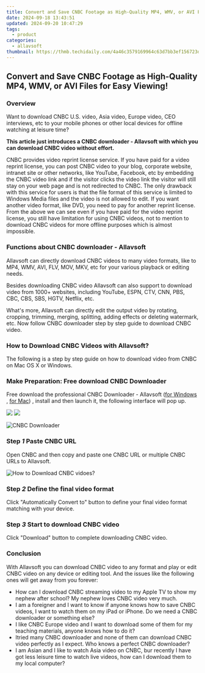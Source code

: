 ```yaml
---
title: Convert and Save CNBC Footage as High-Quality MP4, WMV, or AVI Files for Easy Viewing!
date: 2024-09-18 13:43:51
updated: 2024-09-20 10:47:29
tags:
  - product
categories:
  - allavsoft
thumbnail: https://thmb.techidaily.com/4a46c3579169964c63d7bb3ef156723da1c897ffca7f03ef7871aadd312df806.jpg
---
```


## Convert and Save CNBC Footage as High-Quality MP4, WMV, or AVI Files for Easy Viewing!

### Overview

Want to download CNBC U.S. video, Asia video, Europe video, CEO interviews, etc to your mobile phones or other local devices for offline watching at leisure time?

**This article just introduces a CNBC downloader - Allavsoft with which you can download CNBC video without effort.**

CNBC provides video reprint license service. If you have paid for a video reprint license, you can post CNBC video to your blog, corporate website, intranet site or other networks, like YouTube, Facebook, etc by embedding the CNBC video link and if the visitor clicks the video link the visitor will still stay on your web page and is not redirected to CNBC. The only drawback with this service for users is that the file format of this service is limited to Windows Media files and the video is not allowed to edit. If you want another video format, like DVD, you need to pay for another reprint license. From the above we can see even if you have paid for the video reprint license, you still have limitation for using CNBC videos, not to mention to download CNBC videos for more offline purposes which is almost impossible.

### Functions about CNBC downloader - Allavsoft

Allavsoft can directly download CNBC videos to many video formats, like to MP4, WMV, AVI, FLV, MOV, MKV, etc for your various playback or editing needs.

Besides downloading CNBC video Allavsoft can also support to download video from 1000+ websites, including YouTube, ESPN, CTV, CNN, PBS, CBC, CBS, SBS, HGTV, Netflix, etc.

What's more, Allavsoft can directly edit the output video by rotating, cropping, trimming, merging, splitting, adding effects or deleting watermark, etc. Now follow CNBC downloader step by step guide to download CNBC video.

### How to Download CNBC Videos with Allavsoft?

The following is a step by step guide on how to download video from CNBC on Mac OS X or Windows.

### Make Preparation: Free download CNBC Downloader

Free download the professional CNBC Downloader - Allavsoft ([for Windows](https://tools.techidaily.com/allavsoft/products/) , [for Mac](https://tools.techidaily.com/allavsoft/products/)) , install and then launch it, the following interface will pop up.

[![](https://www.allavsoft.com/how-to/../images/how-to/free-download-win.jpg)](https://tools.techidaily.com/allavsoft/products/) [![](https://www.allavsoft.com/how-to/../images/how-to/free-download-mac.jpg)](https://tools.techidaily.com/allavsoft/products/)

![CNBC Downloader](https://www.allavsoft.com/how-to/../images/allavsoft/screen-shot-600.jpg)

### Step _1_ Paste CNBC URL

Open CNBC and then copy and paste one CNBC URL or multiple CNBC URLs to Allavsoft.

![How to Download CNBC vidoes?](https://www.allavsoft.com/how-to/../images/how-to/download-ted-talks-videos-tv-shows-episode/download-ted-talks.jpg)

### Step _2_ Define the final video format

Click "Automatically Convert to" button to define your final video format matching with your device.

### Step _3_ Start to download CNBC video

Click "Download" button to complete downloading CNBC video.

### Conclusion

With Allavsoft you can download CNBC video to any format and play or edit CNBC video on any device or editing tool. And the issues like the following ones will get away from you forever:

* How can I download CNBC streaming video to my Apple TV to show my nephew after school? My nephew loves CNBC video very much.
* I am a foreigner and I want to know if anyone knows how to save CNBC videos, I want to watch them on my iPad or iPhone. Do we need a CNBC downloader or something else?
* I like CNBC Europe video and I want to download some of them for my teaching materials, anyone knows how to do it?
* Itried many CNBC downloader and none of them can download CNBC video perfectly as I expect. Who knows a perfect CNBC downloader?
* I am Asian and I like to watch Asia video on CNBC, bur recently I have got less leisure time to watch live videos, how can I download them to my local computer?

<ins class="adsbygoogle"
     style="display:block"
     data-ad-format="autorelaxed"
     data-ad-client="ca-pub-7571918770474297"
     data-ad-slot="1223367746"></ins>



<ins class="adsbygoogle"
     style="display:block"
     data-ad-client="ca-pub-7571918770474297"
     data-ad-slot="8358498916"
     data-ad-format="auto"
     data-full-width-responsive="true"></ins>
